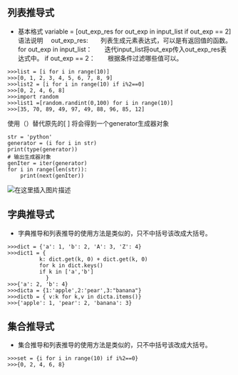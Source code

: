 ## 列表推导式

 - 基本格式
       variable = [out_exp_res for out_exp in input_list if out_exp \=\= 2]
       语法说明
&emsp;out_exp_res:　　列表生成元素表达式，可以是有返回值的函数。
for out_exp in input_list：　　迭代input_list将out_exp传入out_exp_res表达式中。
if out_exp == 2：　　根据条件过滤哪些值可以。

```
>>>list = [i for i in range(10)]
>>>[0, 1, 2, 3, 4, 5, 6, 7, 8, 9]
>>>list2 = [i for i in range(10) if i%2==0]
>>>[0, 2, 4, 6, 8]
>>>import random
>>>list1 =[random.randint(0,100) for i in range(10)]
>>>[35, 70, 89, 49, 97, 49, 88, 96, 85, 12]
```
使用（）替代原先的[ ] 将会得到一个generator生成器对象

```
str = 'python'
generator = (i for i in str)
print(type(generator))
# 输出生成器对象
genIter = iter(generator)
for i in range(len(str)):
    print(next(genIter))
```
![在这里插入图片描述](https://img-blog.csdn.net/20181012170423582?watermark/2/text/aHR0cHM6Ly9ibG9nLmNzZG4ubmV0L3FxXzM3Mjg3NjIx/font/5a6L5L2T/fontsize/400/fill/I0JBQkFCMA==/dissolve/70)
## 字典推导式

 - 字典推导和列表推导的使用方法是类似的，只不中括号该改成大括号。


```
>>>dict = {'a': 1, 'b': 2, 'A': 3, 'Z': 4}
>>>dict1 = {
          k: dict.get(k, 0) + dict.get(k, 0)
          for k in dict.keys()
          if k in ['a','b']
            }
>>>{'a': 2, 'b': 4}
>>>dicta = {1:'apple',2:'pear',3:"banana"}
>>>dictb = { v:k for k,v in dicta.items()}
>>>{'apple': 1, 'pear': 2, 'banana': 3}
```

## 集合推导式

 - 集合推导和列表推导的使用方法是类似的，只不中括号该改成大括号。



```
>>>set = {i for i in range(10) if i%2==0}
>>>{0, 2, 4, 6, 8}
```
